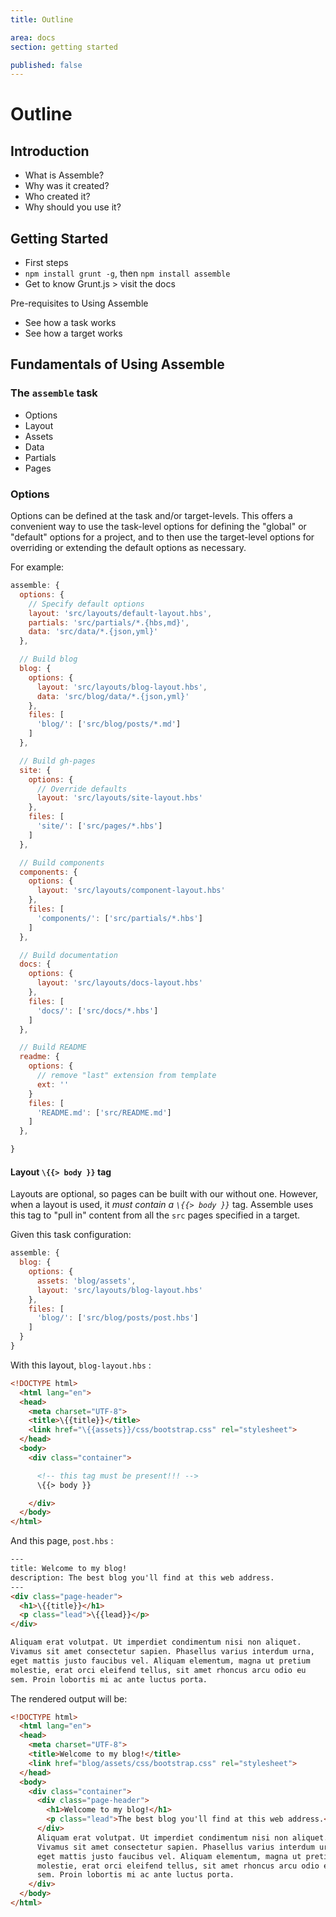 ```yaml
---
title: Outline

area: docs
section: getting started

published: false
---
```

# Outline


## Introduction

* What is Assemble?
* Why was it created?
* Who created it?
* Why should you use it?


## Getting Started

* First steps
* `npm install grunt -g`, then `npm install assemble`
* Get to know Grunt.js > visit the docs

Pre-requisites to Using Assemble
* See how a task works
* See how a target works


## Fundamentals of Using Assemble

### The `assemble` task

* Options
* Layout
* Assets
* Data
* Partials
* Pages


### Options

Options can be defined at the task and/or target-levels. This offers a convenient way to use the task-level options for defining the "global" or "default" options for a project, and to then use the target-level options for overriding or extending the default options as necessary.

For example:

```js
assemble: {
  options: {
    // Specify default options
    layout: 'src/layouts/default-layout.hbs',
    partials: 'src/partials/*.{hbs,md}',
    data: 'src/data/*.{json,yml}'
  },

  // Build blog
  blog: {
    options: {
      layout: 'src/layouts/blog-layout.hbs',
      data: 'src/blog/data/*.{json,yml}'
    },
    files: [
      'blog/': ['src/blog/posts/*.md']
    ]
  },

  // Build gh-pages
  site: {
    options: {
      // Override defaults
      layout: 'src/layouts/site-layout.hbs'
    },
    files: [
      'site/': ['src/pages/*.hbs']
    ]
  },

  // Build components
  components: {
    options: {
      layout: 'src/layouts/component-layout.hbs'
    },
    files: [
      'components/': ['src/partials/*.hbs']
    ]
  },

  // Build documentation
  docs: {
    options: {
      layout: 'src/layouts/docs-layout.hbs'
    },
    files: [
      'docs/': ['src/docs/*.hbs']
    ]
  },

  // Build README
  readme: {
    options: {
      // remove "last" extension from template
      ext: ''
    }
    files: [
      'README.md': ['src/README.md']
    ]
  },

}
```

#### Layout `\{{> body }}` tag

Layouts are optional, so pages can be built with our without one. However, when a layout is used, it _must contain a `\{{> body }}`_ tag. Assemble uses this tag to "pull in" content from all the `src` pages specified in a target.


Given this task configuration:

```js
assemble: {
  blog: {
    options: {
      assets: 'blog/assets',
      layout: 'src/layouts/blog-layout.hbs'
    },
    files: [
      'blog/': ['src/blog/posts/post.hbs']
    ]
  }
}
```

With this layout, `blog-layout.hbs` :

```html
<!DOCTYPE html>
  <html lang="en">
  <head>
    <meta charset="UTF-8">
    <title>\{{title}}</title>
    <link href="\{{assets}}/css/bootstrap.css" rel="stylesheet">
  </head>
  <body>
    <div class="container">

      <!-- this tag must be present!!! -->
      \{{> body }}

    </div>
  </body>
</html>
```

And this page, `post.hbs` :

```html
---
title: Welcome to my blog!
description: The best blog you'll find at this web address.
---
<div class="page-header">
  <h1>\{{title}}</h1>
  <p class="lead">\{{lead}}</p>
</div>

Aliquam erat volutpat. Ut imperdiet condimentum nisi non aliquet.
Vivamus sit amet consectetur sapien. Phasellus varius interdum urna,
eget mattis justo faucibus vel. Aliquam elementum, magna ut pretium
molestie, erat orci eleifend tellus, sit amet rhoncus arcu odio eu
sem. Proin lobortis mi ac ante luctus porta.
```

The rendered output will be:

```html
<!DOCTYPE html>
  <html lang="en">
  <head>
    <meta charset="UTF-8">
    <title>Welcome to my blog!</title>
    <link href="blog/assets/css/bootstrap.css" rel="stylesheet">
  </head>
  <body>
    <div class="container">
      <div class="page-header">
        <h1>Welcome to my blog!</h1>
        <p class="lead">The best blog you'll find at this web address.</p>
      </div>
      Aliquam erat volutpat. Ut imperdiet condimentum nisi non aliquet.
      Vivamus sit amet consectetur sapien. Phasellus varius interdum urna,
      eget mattis justo faucibus vel. Aliquam elementum, magna ut pretium
      molestie, erat orci eleifend tellus, sit amet rhoncus arcu odio eu
      sem. Proin lobortis mi ac ante luctus porta.
    </div>
  </body>
</html>
```
